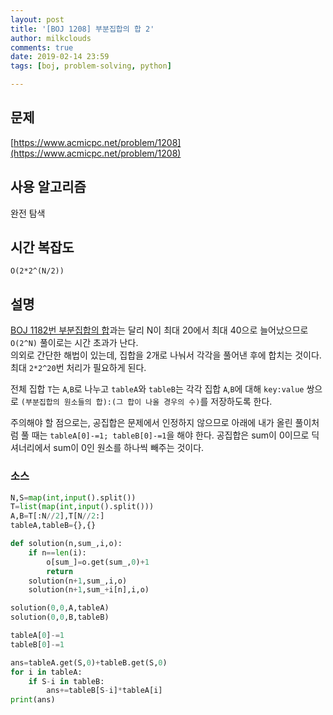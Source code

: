 ```yaml
---
layout: post
title: '[BOJ 1208] 부분집합의 합 2'
author: milkclouds
comments: true
date: 2019-02-14 23:59
tags: [boj, problem-solving, python]

---
```


## 문제
[https://www.acmicpc.net/problem/1208](https://www.acmicpc.net/problem/1208)  


## 사용 알고리즘  
완전 탐색  


## 시간 복잡도  
`O(2*2^(N/2))`


## 설명  
[BOJ 1182번 부분집합의 합](https://www.acmicpc.net/problem/1182)과는 달리 N이 최대 20에서 최대 40으로 늘어났으므로 `O(2^N)` 풀이로는 시간 초과가 난다.  
의외로 간단한 해법이 있는데, 집합을 2개로 나눠서 각각을 풀어낸 후에 합치는 것이다. 최대 `2*2^20`번 처리가 필요하게 된다.  

전체 집합 `T`는 `A`,`B`로 나누고 `tableA`와 `tableB`는 각각 집합 `A`,`B`에 대해 `key:value` 쌍으로 `(부분집합의 원소들의 합):(그 합이 나올 경우의 수)`를 저장하도록 한다.  

주의해야 할 점으로는, 공집합은 문제에서 인정하지 않으므로 아래에 내가 올린 풀이처럼 풀 때는 `tableA[0]-=1; tableB[0]-=1`을 해야 한다. 공집합은 sum이 0이므로 딕셔너리에서 sum이 0인 원소를 하나씩 빼주는 것이다.

### 소스  

```python
N,S=map(int,input().split())
T=list(map(int,input().split()))
A,B=T[:N//2],T[N//2:]
tableA,tableB={},{}

def solution(n,sum_,i,o):
    if n==len(i):
        o[sum_]=o.get(sum_,0)+1
        return
    solution(n+1,sum_,i,o)
    solution(n+1,sum_+i[n],i,o)

solution(0,0,A,tableA)
solution(0,0,B,tableB)

tableA[0]-=1
tableB[0]-=1

ans=tableA.get(S,0)+tableB.get(S,0)
for i in tableA:
    if S-i in tableB:
        ans+=tableB[S-i]*tableA[i]
print(ans)
```